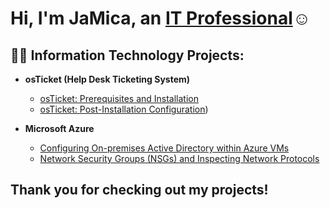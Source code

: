 <h1>Hi, I'm JaMica, an <a href="www.linkedin.com/in/jamica-mckelvey-359588245">IT Professional</a>☺</h1>

<h2>👨‍💻 Information Technology Projects:</h2>

- <b>osTicket (Help Desk Ticketing System)</b>
  - [osTicket: Prerequisites and Installation](https://github.com/mikeyxmck/osticket-prereqs)
  - [osTicket: Post-Installation Configuration](https://github.com/mikeyxmck/osTicket-Post-Install-Configuration))
    
- <b>Microsoft Azure</b>
  - [Configuring On-premises Active Directory within Azure VMs](https://github.com/mikeyxmck/ConfigActiveDirect-Azure-)
  - [Network Security Groups (NSGs) and Inspecting Network Protocols](https://github.com/jmikeyxmck/azure-network-protocols)

<h2>Thank you for checking out my projects!</h2>
